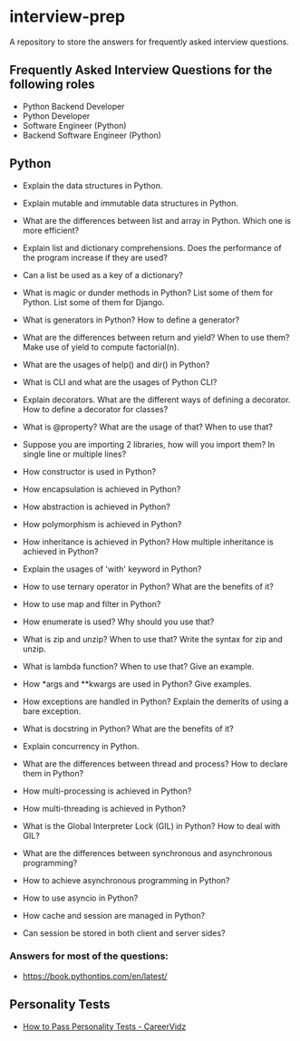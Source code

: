 # interview-prep

A repository to store the answers for frequently asked interview questions.

## Frequently Asked Interview Questions for the following roles

- Python Backend Developer
- Python Developer
- Software Engineer (Python)
- Backend Software Engineer (Python)

## Python

- Explain the data structures in Python.
- Explain mutable and immutable data structures in Python.
- What are the differences between list and array in Python. Which one is more efficient?
- Explain list and dictionary comprehensions. Does the performance of the program increase if they are used?
- Can a list be used as a key of a dictionary?
- What is magic or dunder methods in Python? List some of them for Python. List some of them for Django.
- What is generators in Python? How to define a generator?
- What are the differences between return and yield? When to use them? Make use of yield to compute factorial(n).
- What are the usages of help() and dir() in Python?
- What is CLI and what are the usages of Python CLI?
- Explain decorators. What are the different ways of defining a decorator. How to define a decorator for classes?
- What is @property? What are the usage of that? When to use that?
- Suppose you are importing 2 libraries, how will you import them? In single line or multiple lines?
- How constructor is used in Python?
- How encapsulation is achieved in Python?
- How abstraction is achieved in Python?
- How polymorphism is achieved in Python?
- How inheritance is achieved in Python? How multiple inheritance is achieved in Python?
- Explain the usages of 'with' keyword in Python?
- How to use ternary operator in Python? What are the benefits of it?
- How to use map and filter in Python?
- How enumerate is used? Why should you use that?
- What is zip and unzip? When to use that? Write the syntax for zip and unzip.
- What is lambda function? When to use that? Give an example.
- How *args and **kwargs are used in Python? Give examples.
- How exceptions are handled in Python? Explain the demerits of using a bare exception.
- What is docstring in Python? What are the benefits of it?

- Explain concurrency in Python.
- What are the differences between thread and process? How to declare them in Python?
- How multi-processing is achieved in Python?
- How multi-threading is achieved in Python?
- What is the Global Interpreter Lock (GIL) in Python? How to deal with GIL?
- What are the differences between synchronous and asynchronous programming?
- How to achieve asynchronous programming in Python?
- How to use asyncio in Python?
- How cache and session are managed in Python?
- Can session be stored in both client and server sides?

### Answers for most of the questions:
- https://book.pythontips.com/en/latest/

## Personality Tests

* [How to Pass Personality Tests - CareerVidz](https://youtu.be/Lg3dBv0JYwU?si=RHHz9QcY_MgrxSop)

